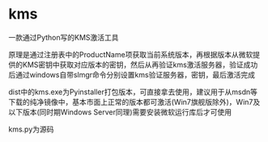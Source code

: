 # kms
一款通过Python写的KMS激活工具

原理是通过注册表中的ProductName项获取当前系统版本，再根据版本从微软提供的KMS密钥中获取对应版本的密钥，然后从再验证kms激活服务器，验证成功后通过windows自带slmgr命令分别设置kms验证服务器，密钥，最后激活完成

dist中的kms.exe为Pyinstaller打包版本，可直接拿去使用，建议用于从msdn等下载的纯净镜像中，基本市面上正常的版本都可激活(Win7旗舰版除外)，Win7及以下版本(同时期Windows Server同理)需要安装微软运行库后才可使用

kms.py为源码

